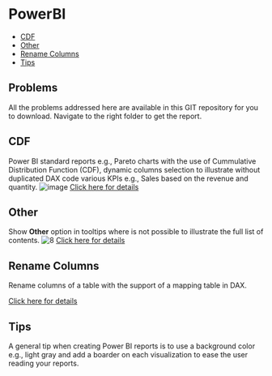 # PowerBI

- [CDF](#cdf)
- [Other](#other)
- [Rename Columns](#rename-columns)
- [Tips](#tips)

Problems
--------
All the problems addressed here are available in this GIT repository for you to download. Navigate to the right folder to get the report.

CDF
---
Power BI standard reports e.g., Pareto charts with the use of Cummulative Distribution Function (CDF), dynamic columns selection to illustrate without duplicated DAX code various KPIs e.g., Sales based on the revenue and quantity.
![image](https://user-images.githubusercontent.com/5610687/228065362-3b2f32a5-de2e-4719-b87e-f0c1a0174220.png)
[Click here for details](/CDF.md)

Other
-----
Show __Other__ option in tooltips where is not possible to illustrate the full list of contents.
![8](https://github.com/christostsiaras/Power-BI/assets/5610687/535eb4f3-2b91-4481-b580-d3cd260d0a8a)
[Click here for details](/Other.md)

Rename Columns
--------------
Rename columns of a table with the support of a mapping table in DAX.

[Click here for details](/RenameColumns.md)

Tips
-----
A general tip when creating Power BI reports is to use a background color e.g., light gray and add a boarder on each visualization to ease the user reading your reports.
